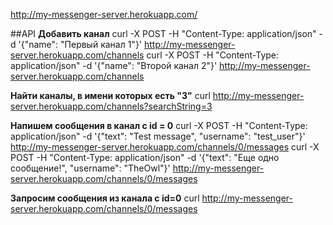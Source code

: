 http://my-messenger-server.herokuapp.com/

##API
**Добавить канал**
curl -X POST -H "Content-Type: application/json" -d '{"name": "Первый канал 1"}' http://my-messenger-server.herokuapp.com/channels
curl -X POST -H "Content-Type: application/json" -d '{"name": "Второй канал 2"}' http://my-messenger-server.herokuapp.com/channels

**Найти каналы, в имени которых есть "3"**
curl http://my-messenger-server.herokuapp.com/channels?searchString=3

**Напишем сообщения в канал с id = 0**
curl -X POST -H "Content-Type: application/json" -d '{"text": "Test message", "username": "test_user"}' http://my-messenger-server.herokuapp.com/channels/0/messages
curl -X POST -H "Content-Type: application/json" -d '{"text": "Еще одно сообщение!", "username": "TheOwl"}' http://my-messenger-server.herokuapp.com/channels/0/messages

**Запросим сообщения из канала с id=0**
curl http://my-messenger-server.herokuapp.com/channels/0/messages
